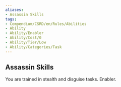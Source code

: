 ```yaml
---
aliases:
- Assassin Skills
tags:
- Compendium/CSRD/en/Rules/Abilities
- Ability
- Ability/Enabler
- Ability/Cost/0
- Ability/Tier/Low
- Ability/Categories/Task
---
```


  
## Assassin Skills  
You are trained in stealth and disguise tasks. Enabler.